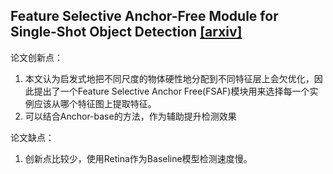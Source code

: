 ## Feature Selective Anchor-Free Module for Single-Shot Object Detection [\[arxiv\]](https://arxiv.org/pdf/1903.00621.pdf)
论文创新点：

1. 本文认为启发式地把不同尺度的物体硬性地分配到不同特征层上会欠优化，因此提出了一个Feature Selective Anchor Free(FSAF)模块用来选择每一个实例应该从哪个特征图上提取特征。
2. 可以结合Anchor-base的方法，作为辅助提升检测效果

论文缺点：

1. 创新点比较少，使用Retina作为Baseline模型检测速度慢。
